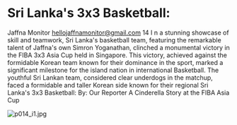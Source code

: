 # Sri Lanka's 3x3 Basketball:

Jaffna Monitor
hellojaffnamonitor@gmail.com
14
I
n a stunning showcase of skill and 
teamwork, Sri Lanka's basketball team, 
featuring the remarkable talent of Jaffna's own 
Simron Yoganathan, clinched a monumental 
victory in the FIBA 3x3 Asia Cup held in 
Singapore. This victory, achieved against the 
formidable Korean team known for their 
dominance in the sport, marked a significant 
milestone for the island nation in international 
Basketball.
The youthful Sri Lankan team, considered clear 
underdogs in the matchup, faced a formidable 
and taller Korean side known for their regional 
Sri Lanka's 3x3 Basketball:
By: 
Our Reporter
A Cinderella Story 
at the FIBA Asia Cup

![p014_i1.jpg](images_out/008_sri_lankas_3x3_basketball/p014_i1.jpg)

